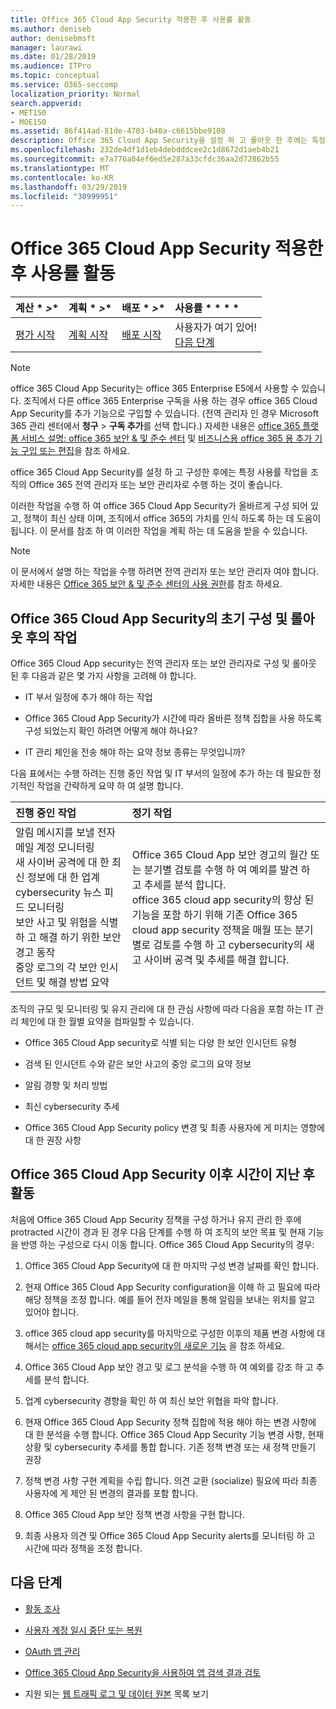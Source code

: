 ```yaml
---
title: Office 365 Cloud App Security 적용한 후 사용률 활동
ms.author: deniseb
author: denisebmsft
manager: laurawi
ms.date: 01/28/2019
ms.audience: ITPro
ms.topic: conceptual
ms.service: O365-seccomp
localization_priority: Normal
search.appverid:
- MET150
- MOE150
ms.assetid: 86f414ad-81de-4703-b40a-c6615bbe9108
description: Office 365 Cloud App Security을 설정 하 고 롤아웃 한 후에는 특정 작업을 수행 하 여 구성이 올바르고 일반적인 검토를 위해 준비 되었는지 확인 해야 합니다.
ms.openlocfilehash: 232de4df1d1eb4debdddcee2c1d8672d1aeb4b21
ms.sourcegitcommit: e7a776a04ef6ed5e287a33cfdc36aa2d72862b55
ms.translationtype: MT
ms.contentlocale: ko-KR
ms.lasthandoff: 03/29/2019
ms.locfileid: "30999951"
---
```

# <a name="utilization-activities-after-rolling-out-office-365-cloud-app-security"></a>Office 365 Cloud App Security 적용한 후 사용률 활동
  
|계산 * *\>**|계획 * *\>**|배포 * *\>**|사용률 * * * *|
|:-----|:-----|:-----|:-----|
|[평가 시작](office-365-cas-overview.md) <br/> |[계획 시작](get-ready-for-office-365-cas.md) <br/> |[배포 시작](turn-on-office-365-cas.md) <br/> |사용자가 여기 있어!  <br/> [다음 단계](review-office-365-cas-alerts.md) <br/> |
   
> [!NOTE]
> office 365 Cloud App Security는 office 365 Enterprise E5에서 사용할 수 있습니다. 조직에서 다른 office 365 Enterprise 구독을 사용 하는 경우 office 365 Cloud App Security를 추가 기능으로 구입할 수 있습니다. (전역 관리자 인 경우 Microsoft 365 관리 센터에서 **청구** \> **구독 추가**를 선택 합니다.) 자세한 내용은 [office 365 플랫폼 서비스 설명: office 365 보안 &amp; 및 준수 센터](https://docs.microsoft.com/office365/servicedescriptions/office-365-platform-service-description/office-365-securitycompliance-center) 및 [비즈니스용 office 365 용 추가 기능 구입 또는 편집](https://support.office.com/article/4e7b57d6-b93b-457d-aecd-0ea58bff07a6)을 참조 하세요. 
  
office 365 Cloud App Security를 설정 하 고 구성한 후에는 특정 사용률 작업을 조직의 Office 365 전역 관리자 또는 보안 관리자로 수행 하는 것이 좋습니다. 

이러한 작업을 수행 하 여 office 365 Cloud App Security가 올바르게 구성 되어 있고, 정책이 최신 상태 이며, 조직에서 office 365의 가치를 인식 하도록 하는 데 도움이 됩니다. 이 문서를 참조 하 여 이러한 작업을 계획 하는 데 도움을 받을 수 있습니다.
  
> [!NOTE]
> 이 문서에서 설명 하는 작업을 수행 하려면 전역 관리자 또는 보안 관리자 여야 합니다. 자세한 내용은 [Office 365 보안 &amp; 및 준수 센터의 사용 권한](permissions-in-the-security-and-compliance-center.md)를 참조 하세요. 
    
## <a name="activities-after-the-initial-configuration-and-rollout-of-office-365-cloud-app-security"></a>Office 365 Cloud App Security의 초기 구성 및 롤아웃 후의 작업

Office 365 Cloud App security는 전역 관리자 또는 보안 관리자로 구성 및 롤아웃 된 후 다음과 같은 몇 가지 사항을 고려해 야 합니다.
  
- IT 부서 일정에 추가 해야 하는 작업
    
- Office 365 Cloud App Security가 시간에 따라 올바른 정책 집합을 사용 하도록 구성 되었는지 확인 하려면 어떻게 해야 하나요?
    
- IT 관리 체인을 전송 해야 하는 요약 정보 종류는 무엇입니까?
    
다음 표에서는 수행 하려는 진행 중인 작업 및 IT 부서의 일정에 추가 하는 데 필요한 정기적인 작업을 간략하게 요약 하 여 설명 합니다.
  
|**진행 중인 작업**|**정기 작업**|
|:-----|:-----|
| 알림 메시지를 보낼 전자 메일 계정 모니터링  <br/>  새 사이버 공격에 대 한 최신 정보에 대 한 업계 cybersecurity 뉴스 피드 모니터링  <br/>  보안 사고 및 위험을 식별 하 고 해결 하기 위한 보안 경고 동작  <br/>  중앙 로그의 각 보안 인시던트 및 해결 방법 요약  <br/> | Office 365 Cloud App 보안 경고의 월간 또는 분기별 검토를 수행 하 여 예외를 발견 하 고 추세를 분석 합니다.  <br/>  office 365 cloud app security의 향상 된 기능을 포함 하기 위해 기존 Office 365 cloud app security 정책을 매월 또는 분기별로 검토를 수행 하 고 cybersecurity의 새 고 사이버 공격 및 추세를 해결 합니다.  <br/> |
   
조직의 규모 및 모니터링 및 유지 관리에 대 한 관심 사항에 따라 다음을 포함 하는 IT 관리 체인에 대 한 월별 요약을 컴파일할 수 있습니다.
  
- Office 365 Cloud App security로 식별 되는 다양 한 보안 인시던트 유형
    
- 검색 된 인시던트 수와 같은 보안 사고의 중앙 로그의 요약 정보
    
- 알림 경향 및 처리 방법
    
- 최신 cybersecurity 추세
    
- Office 365 Cloud App Security policy 변경 및 최종 사용자에 게 미치는 영향에 대 한 권장 사항
    
## <a name="activities-after-time-has-passed-since-rolling-out-office-365-cloud-app-security"></a>Office 365 Cloud App Security 이후 시간이 지난 후 활동

처음에 Office 365 Cloud App Security 정책을 구성 하거나 유지 관리 한 후에 protracted 시간이 경과 된 경우 다음 단계를 수행 하 여 조직의 보안 목표 및 현재 기능을 반영 하는 구성으로 다시 이동 합니다. Office 365 Cloud App Security의 경우:
  
1. Office 365 Cloud App Security에 대 한 마지막 구성 변경 날짜를 확인 합니다.
    
2. 현재 Office 365 Cloud App Security configuration을 이해 하 고 필요에 따라 해당 정책을 조정 합니다. 예를 들어 전자 메일을 통해 알림을 보내는 위치를 알고 있어야 합니다.
    
3. office 365 cloud app security를 마지막으로 구성한 이후의 제품 변경 사항에 대해서는 [office 365 cloud app security의 새로운 기능](new-in-office-365-cas.md) 을 참조 하세요. 
    
4. Office 365 Cloud App 보안 경고 및 로그 분석을 수행 하 여 예외를 강조 하 고 추세를 분석 합니다.
    
5. 업계 cybersecurity 경향을 확인 하 여 최신 보안 위협을 파악 합니다.
    
6. 현재 Office 365 Cloud App Security 정책 집합에 적용 해야 하는 변경 사항에 대 한 분석을 수행 합니다. Office 365 Cloud App Security 기능 변경 사항, 현재 상황 및 cybersecurity 추세를 통합 합니다. 기존 정책 변경 또는 새 정책 만들기 권장
    
7. 정책 변경 사항 구현 계획을 수립 합니다. 의견 교환 (socialize) 필요에 따라 최종 사용자에 게 제안 된 변경의 결과를 포함 합니다.
    
8. Office 365 Cloud App 보안 정책 변경 사항을 구현 합니다.
    
9. 최종 사용자 의견 및 Office 365 Cloud App Security alerts를 모니터링 하 고 시간에 따라 정책을 조정 합니다.
    
## <a name="next-steps"></a>다음 단계

- [활동 조사](investigate-an-activity-in-office-365-cas.md)
    
- [사용자 계정 일시 중단 또는 복원](suspend-or-restore-an-account-in-ocas.md)
    
- [OAuth 앱 관리](manage-app-permissions-in-ocas.md)
    
- [Office 365 Cloud App Security을 사용하여 앱 검색 결과 검토](review-app-discovery-findings-in-ocas.md)
    
- 지원 되는 [웹 트래픽 로그 및 데이터 원본](web-traffic-logs-and-data-sources-for-ocas.md) 목록 보기
    

